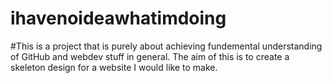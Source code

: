 # ihavenoideawhatimdoing

#This is a project that is purely about achieving fundemental understanding of GitHub and webdev stuff in general. The aim of this is to create a skeleton design for a website I would like to make.
